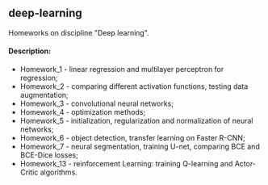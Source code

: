 ## deep-learning

Homeworks on discipline "Deep learning".

#### Description:
+ Homework_1 - linear regression and multilayer perceptron for regression;
+ Homework_2 - comparing different activation functions, testing data augmentation;
+ Homework_3 - convolutional neural networks;
+ Homework_4 - optimization methods;
+ Homework_5 - initialization, regularization and normalization of neural networks;
+ Homework_6 - object detection, transfer learning on Faster R-CNN;
+ Homework_7 - neural segmentation, training U-net, comparing BCE and BCE-Dice losses;
+ Homework_13 - reinforcement Learning: training Q-learning and Actor-Critic algorithms.
